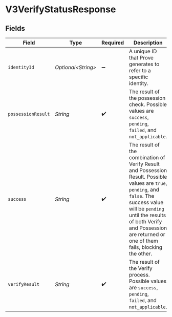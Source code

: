 # V3VerifyStatusResponse


## Fields

| Field                                                                                                                                                                                                                                                                | Type                                                                                                                                                                                                                                                                 | Required                                                                                                                                                                                                                                                             | Description                                                                                                                                                                                                                                                          | Example                                                                                                                                                                                                                                                              |
| -------------------------------------------------------------------------------------------------------------------------------------------------------------------------------------------------------------------------------------------------------------------- | -------------------------------------------------------------------------------------------------------------------------------------------------------------------------------------------------------------------------------------------------------------------- | -------------------------------------------------------------------------------------------------------------------------------------------------------------------------------------------------------------------------------------------------------------------- | -------------------------------------------------------------------------------------------------------------------------------------------------------------------------------------------------------------------------------------------------------------------- | -------------------------------------------------------------------------------------------------------------------------------------------------------------------------------------------------------------------------------------------------------------------- |
| `identityId`                                                                                                                                                                                                                                                         | *Optional\<String>*                                                                                                                                                                                                                                                  | :heavy_minus_sign:                                                                                                                                                                                                                                                   | A unique ID that Prove generates to refer to a specific identity.                                                                                                                                                                                                    | 498ce2a7-a7c1-48aa-8bd3-77621f780919                                                                                                                                                                                                                                 |
| `possessionResult`                                                                                                                                                                                                                                                   | *String*                                                                                                                                                                                                                                                             | :heavy_check_mark:                                                                                                                                                                                                                                                   | The result of the possession check. Possible values are `success`, `pending`, `failed`, and `not_applicable`.                                                                                                                                                        | true                                                                                                                                                                                                                                                                 |
| `success`                                                                                                                                                                                                                                                            | *String*                                                                                                                                                                                                                                                             | :heavy_check_mark:                                                                                                                                                                                                                                                   | The result of the combination of Verify Result and Possession Result. Possible values are `true`, `pending`, and `false`. The success value will be `pending` until the results of both Verify and Possession are returned or one of them fails, blocking the other. | true                                                                                                                                                                                                                                                                 |
| `verifyResult`                                                                                                                                                                                                                                                       | *String*                                                                                                                                                                                                                                                             | :heavy_check_mark:                                                                                                                                                                                                                                                   | The result of the Verify process. Possible values are `success`, `pending`, `failed`, and `not_applicable`.                                                                                                                                                          | true                                                                                                                                                                                                                                                                 |